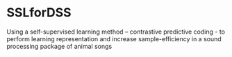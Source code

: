 # SSLforDSS
Using a self-supervised learning method – contrastive predictive coding - to perform learning representation and increase sample-efficiency in a sound processing package of animal songs
